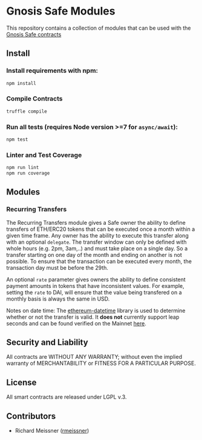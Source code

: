 Gnosis Safe Modules
===================

This repository contains a collection of modules that can be used with the [Gnosis Safe contracts](https://github.com/gnosis/safe-contracts)

Install
-------
### Install requirements with npm:

```bash
npm install
```

### Compile Contracts

```bash
truffle compile
```

### Run all tests (requires Node version >=7 for `async/await`):

```bash
npm test
```

### Linter and Test Coverage

```bash
npm run lint
npm run coverage
```

Modules
-------

### Recurring Transfers
The Recurring Transfers module gives a Safe owner the ability to define transfers of ETH/ERC20 tokens that can be executed once a month within a given time frame. Any owner has the ability to execute this transfer along with an optional `delegate`. The transfer window can only be defined with whole hours (e.g. 2pm, 3am,..) and must take place on a single day. So a transfer starting on one day of the month and ending on another is not possible. To ensure that the transaction can be executed every month, the transaction day must be before the 29th.

An optional `rate` parameter gives owners the ability to define consistent payment amounts in tokens that have inconsistent values. For example, setting the `rate` to DAI, will ensure that the value being transfered on a monthly basis is always the same in USD.

Notes on date time: The [ethereum-datetime](https://github.com/pipermerriam/ethereum-datetime) library is used to determine whether or not the transfer is valid. It **does not** currently support leap seconds and can be found verified on the Mainnet [here](https://etherscan.io/address/0x1a6184cd4c5bea62b0116de7962ee7315b7bcbce#code).

Security and Liability
----------------------
All contracts are WITHOUT ANY WARRANTY; without even the implied warranty of MERCHANTABILITY or FITNESS FOR A PARTICULAR PURPOSE.

License
-------
All smart contracts are released under LGPL v.3.

Contributors
------------
- Richard Meissner ([rmeissner](https://github.com/rmeissner))
